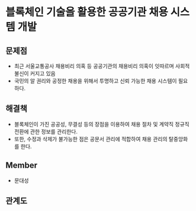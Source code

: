 # 블록체인 기술을 활용한 공공기관 채용 시스템 개발

## 문제점
- 최근 서울교통공사 채용비리 의혹 등 공공기관의 채용비리 의혹이 잇따르며 사회적 불신이 커지고 있음
- 국민의 알 권리와 공정한 채용을 위해서 투명하고 신뢰 가능한 채용 시스템이 필요하다.

## 해결책
- 블록체인이 가진 공공성, 무결성 등의 장점을 이용하여 채용 절차 및 계약직 정규직 전환에 관한 정보를 관리한다.
- 또한, 수정과 삭제가 불가능한 점은 공문서 관리에 적합하여 채용 관리의 탈중앙화를 한다.

## Member
- 문대성

## 관계도

